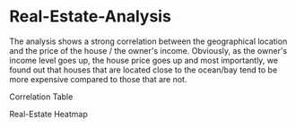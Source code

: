 # Real-Estate-Analysis

The analysis shows a strong correlation between the geographical location and the price of the house / the owner's income.
Obviously, as the owner's income level goes up, the house price goes up and most importantly, we found out that houses that are located close to the ocean/bay tend to be more expensive compared to 
those that are not.

Correlation Table



Real-Estate Heatmap

